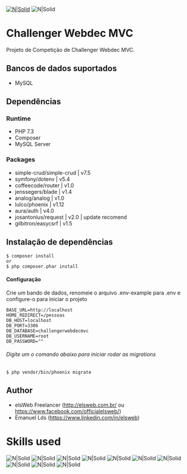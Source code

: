 
[![N|Solid](https://drive.google.com/uc?id=1ZXPQV9o8xHnqCj49Yo5eUmfm0HaXbfDt)](http://elsweb.com.br)
![N|Solid](https://drive.google.com/uc?id=1-lFd2viOP0urQQ_p9_fKngQ4R02Y3rgD)<share-social>

# Challenger Webdec MVC

 Projeto de Competição de Challenger Webdec MVC.

## Bancos de dados suportados
* MySQL

Dependências
------------
### Runtime
* PHP 7.3
* Composer
* MySQL Server

### Packages
* simple-crud/simple-crud | v7.5
* symfony/dotenv | v5.4
* coffeecode/router | v1.0
* jenssegers/blade | v1.4
* analog/analog | v1.0
* lulco/phoenix | v1.12
* aura/auth | v4.0
* josantonius/request | v2.0 | update recomend
* gilbitron/easycsrf | v1.5

Instalação de dependências
-----------
```shell
$ composer install
or
$ php composer.phar install
```

#### Configuração
Crie um bando de dados,  renomeie o arquivo .env-example para .env
e configure-o para iniciar o projeto
```
BASE_URL=http://localhost
HOME_REDIRECT=/pessoas
DB_HOST=localhost
DB_PORT=3306
DB_DATABASE=challengerwebdecmvc
DB_USERNAME=root
DB_PASSWORD=""
```
###### Digite um o comando abaixo para iniciar rodar as migrations
```shell
$ php vendor/bin/phoenix migrate
```
Author
------
* elsWeb Freelancer (<http://elsweb.com.br/> ou <https://www.facebook.com/officialelsweb/>)
* Emanuel Lds (https://www.linkedin.com/in/elsweb)

Skills used
========================

![N|Solid](https://drive.google.com/uc?id=16diPsCWSBdPUyz1NFtKZSBOlXntTxUjT)<html>
![N|Solid](https://drive.google.com/uc?id=1UgOq7QEQ2BEVSpVUeAzExY43nRAI8eWn)<css>
![N|Solid](https://drive.google.com/uc?id=1oncjdSGvUdUbs0t2W8XdSnVU1tvygpE0)<js>
![N|Solid](https://drive.google.com/uc?id=1q-21b8hJYoZ2IYAUGbE_4lwoiiqO7Rw8)<jquery>
![N|Solid](https://drive.google.com/uc?id=1rk9JVjKn5YtSt3_UjKX0khQgLlftumR7)<php>
![N|Solid](https://drive.google.com/uc?id=1XoJD92NPBQ9h0jdZDbWjtij3dT_WLFnH)<mysql>
![N|Solid](https://drive.google.com/uc?id=1eb_OLqKHFUPs6x-Ysv62feXHFyLbPRA1)<json>
![N|Solid](https://drive.google.com/uc?id=17mICnyngBMzHsD2mWofK1S--4YYondcY)<git>
![N|Solid](https://drive.google.com/uc?id=1F6xcgfgNN5LxPtFOQhJG73qsatbJqZlL)<github>
![N|Solid](https://drive.google.com/uc?id=1ldC35vLAOBM1YxuK8BLqYOeeZLp62T9y)<sublimetext>